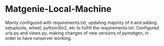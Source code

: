 # Matgenie-Local-Machine
Mainly configured with requirements.txt, updating majority of it and adding setuptools, wheel, python3to2, etc to fulfill the requirements.txt. 
Configured urls.py and views.py, making changes of new versions of pymatgen, in order to have runserver working.
